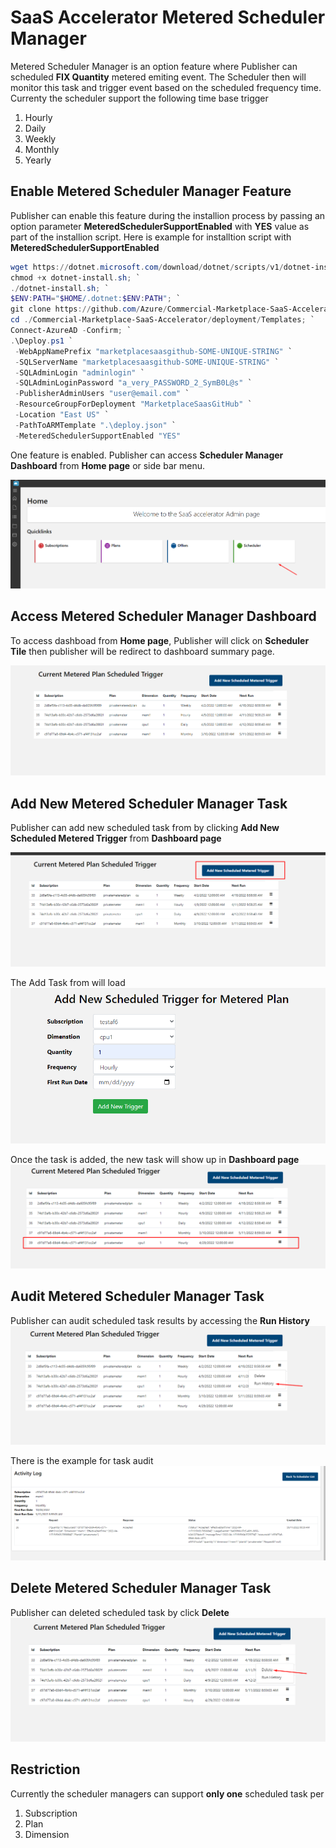 # SaaS Accelerator Metered Scheduler Manager 
Metered Scheduler Manager is an option feature where Publisher can scheduled **FIX Quantity** metered emiting event. The Scheduler then will monitor this task and trigger event based on the scheduled frequency time. Currenty the scheduler support the following time base trigger
1. Hourly
1. Daily
1. Weekly
1. Monthly
1. Yearly
## Enable Metered Scheduler Manager Feature
Publisher can enable this feature during the installion process by passing an option parameter **MeteredSchedulerSupportEnabled** with **YES** value as part of the installion script. Here is example for installtion script with **MeteredSchedulerSupportEnabled** 
``` powershell
wget https://dotnet.microsoft.com/download/dotnet/scripts/v1/dotnet-install.sh; `
chmod +x dotnet-install.sh; `
./dotnet-install.sh; `
$ENV:PATH="$HOME/.dotnet:$ENV:PATH"; `
git clone https://github.com/Azure/Commercial-Marketplace-SaaS-Accelerator.git -b 5.0.0 --depth 1; `
cd ./Commercial-Marketplace-SaaS-Accelerator/deployment/Templates; `
Connect-AzureAD -Confirm; `
.\Deploy.ps1 `
 -WebAppNamePrefix "marketplacesaasgithub-SOME-UNIQUE-STRING" `
 -SQLServerName "marketplacesaasgithub-SOME-UNIQUE-STRING" `
 -SQLAdminLogin "adminlogin" `
 -SQLAdminLoginPassword "a_very_PASSWORD_2_SymB0L@s" `
 -PublisherAdminUsers "user@email.com" `
 -ResourceGroupForDeployment "MarketplaceSaasGitHub" `
 -Location "East US" `
 -PathToARMTemplate ".\deploy.json" `
 -MeteredSchedulerSupportEnabled "YES"
 ```

One feature is enabled. Publisher can access **Scheduler Manager Dashboard** from **Home page** or side bar menu.

![home](./images/scheduler-home.png)

## Access Metered Scheduler Manager Dashboard
To access dashboad from **Home page**, Publisher will click on **Scheduler Tile** then publisher will be redirect to dashboard summary page.

![dashboard](./images/scheduler-dashboard.png)
## Add New Metered Scheduler Manager Task
Publisher can add new scheduled task from by clicking **Add New Scheduled Metered Trigger** from **Dashboard page**

![add-task-1](./images/scheduler-add1.png)

The Add Task from will load
![add-task-2](./images/scheduler-add2.png)

Once the task is added, the new task will show up in **Dashboard page**
![add-task-2](./images/scheduler-add3.png)


## Audit Metered Scheduler Manager Task
Publisher can audit scheduled task results by accessing the **Run History**
![audit-task-1](./images/scheduler-audit1.png)

There is the example for task audit
![audit-task-2](./images/scheduler-audit2.png)

## Delete Metered Scheduler Manager Task
Publisher can deleted scheduled task by click **Delete**
![delete-task-1](./images/scheduler-delete.png)

## Restriction
Currently the scheduler managers can support **only one** scheduled task per
1. Subscription
1. Plan
1. Dimension




